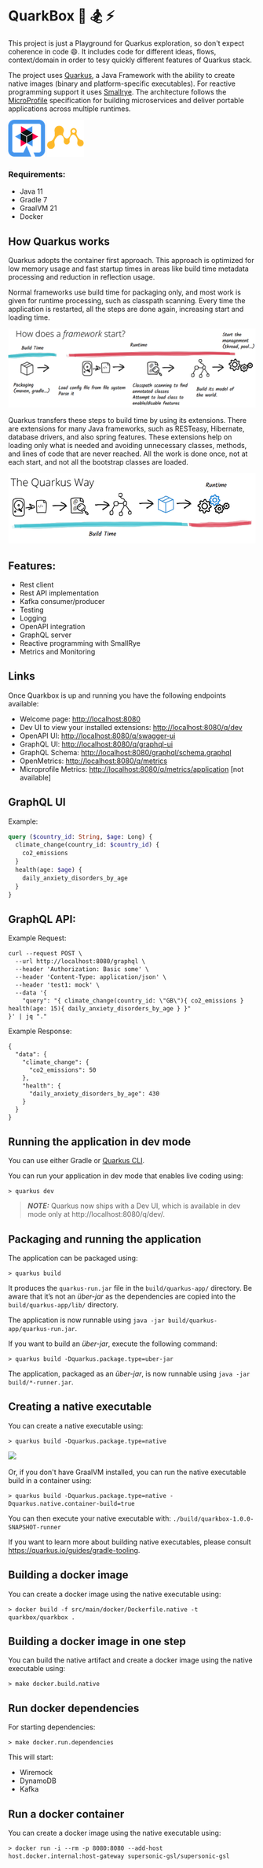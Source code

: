 # QuarkBox 🚀 🏂 ⚡️

This project is just a Playground for Quarkus exploration, so don't expect coherence in code 😄. It includes code for different ideas, flows, context/domain in order to tesy quickly different features of Quarkus stack.

The project uses [Quarkus](https://quarkus.io/), a Java Framework with the ability to create native images (binary and platform-specific executables). For reactive programming support it uses [Smallrye](https://smallrye.io/). The architecture follows the [MicroProfile](https://projects.eclipse.org/projects/technology.microprofile) specification for building microservices and deliver portable applications across multiple runtimes.

![](./documentation/images/quarkus.png#75x) ![](./documentation/images/microprofile.png#75x)

### Requirements:

- Java 11
- Gradle 7
- GraalVM 21
- Docker


## How Quarkus works

Quarkus adopts the container first approach. This approach is optimized for low memory usage and fast startup times in areas like build time metadata processing and reduction in reflection usage.

Normal frameworks use build time for packaging only, and most work is given for runtime processing, such as classpath scanning. Every time the application is restarted, all the steps are done again, increasing start and loading time.

![](./documentation/images/non-native-traditional-way.png)

Quarkus transfers these steps to build time by using its extensions. There are extensions for many Java frameworks, such as RESTeasy, Hibernate, database drivers, and also spring features. These extensions help on loading only what is needed and avoiding unnecessary classes, methods, and lines of code that are never reached. All the work is done once, not at each start, and not all the bootstrap classes are loaded.


![](./documentation/images/native-quarkus-way.png)

## Features:

- Rest client
- Rest API implementation
- Kafka consumer/producer
- Testing
- Logging
- OpenAPI integration
- GraphQL server
- Reactive programming with SmallRye
- Metrics and Monitoring

## Links

Once Quarkbox is up and running you have the following endpoints available:

* Welcome page: [http://localhost:8080](http://localhost:8080)
* Dev UI to view your installed extensions: [http://localhost:8080/q/dev](http://localhost:8080/q/dev)
* OpenAPI UI: [http://localhost:8080/q/swagger-ui](http://localhost:8080/q/swagger-ui)
* GraphQL UI: [http://localhost:8080/q/graphql-ui](http://localhost:8080/q/graphql-ui) 
* GraphQL Schema: [http://localhost:8080/graphql/schema.graphql](http://localhost:8080/graphql/schema.graphql)
* OpenMetrics: [http://localhost:8080/q/metrics](http://localhost:8080/q/metrics)
* Microprofile Metrics: [http://localhost:8080/q/metrics/application](http://localhost:8080/q/metrics/application) [not available]

## GraphQL UI

Example:

```graphql
query ($country_id: String, $age: Long) {  
  climate_change(country_id: $country_id) {
    co2_emissions
  }
  health(age: $age) {
    daily_anxiety_disorders_by_age
  }
}
```

## GraphQL API:

Example Request:
```http request
curl --request POST \
  --url http://localhost:8080/graphql \
  --header 'Authorization: Basic some' \
  --header 'Content-Type: application/json' \
  --header 'test1: mock' \
  --data '{
	"query": "{ climate_change(country_id: \"GB\"){ co2_emissions } health(age: 15){ daily_anxiety_disorders_by_age } }"
}' | jq "."
```

Example Response:

```http request
{
  "data": {
    "climate_change": {
      "co2_emissions": 50
    },
    "health": {
      "daily_anxiety_disorders_by_age": 430
    }
  }
}
```
## Running the application in dev mode

You can use either Gradle or [Quarkus CLI](https://quarkus.io/guides/cli-tooling).

You can run your application in dev mode that enables live coding using:
```shell script
> quarkus dev
```

> **_NOTE:_**  Quarkus now ships with a Dev UI, which is available in dev mode only at http://localhost:8080/q/dev/.

## Packaging and running the application

The application can be packaged using:
```shell script
> quarkus build
```
It produces the `quarkus-run.jar` file in the `build/quarkus-app/` directory.
Be aware that it’s not an _über-jar_ as the dependencies are copied into the `build/quarkus-app/lib/` directory.

The application is now runnable using `java -jar build/quarkus-app/quarkus-run.jar`.

If you want to build an _über-jar_, execute the following command:
```shell script
> quarkus build -Dquarkus.package.type=uber-jar
```

The application, packaged as an _über-jar_, is now runnable using `java -jar build/*-runner.jar`.

## Creating a native executable

You can create a native executable using:
```shell script
> quarkus build -Dquarkus.package.type=native
```

![](./documentation/images/build.png)

Or, if you don't have GraalVM installed, you can run the native executable build in a container using:

```shell script
> quarkus build -Dquarkus.package.type=native -Dquarkus.native.container-build=true
```

You can then execute your native executable with: `./build/quarkbox-1.0.0-SNAPSHOT-runner`

If you want to learn more about building native executables, please consult https://quarkus.io/guides/gradle-tooling.

## Building a docker image

You can create a docker image using the native executable using:
```shell script
> docker build -f src/main/docker/Dockerfile.native -t quarkbox/quarkbox .
```

## Building a docker image in one step

You can build the native artifact and create a docker image using the native executable using:
```shell script
> make docker.build.native
```

## Run docker dependencies

For starting dependencies:
```shell script
> make docker.run.dependencies
```

This will start:
- Wiremock
- DynamoDB
- Kafka


## Run a docker container

You can create a docker image using the native executable using:
```shell script
> docker run -i --rm -p 8080:8080 --add-host host.docker.internal:host-gateway supersonic-gsl/supersonic-gsl
``` 
